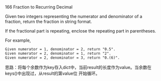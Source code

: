 166 Fraction to Recurring Decimal

Given two integers representing the numerator and denominator of a fraction, return the fraction in string format.

If the fractional part is repeating, enclose the repeating part in parentheses.

For example,

    Given numerator = 1, denominator = 2, return "0.5".
    Given numerator = 2, denominator = 1, return "2".
    Given numerator = 2, denominator = 3, return "0.(6)".

思路：将每个余数作为key存入dict中，当前result的长度作为value。当余数在keys()中出现过，从result的第value位 开始循环。